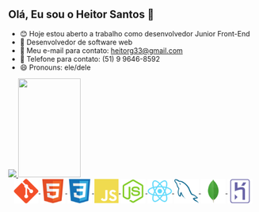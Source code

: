 ## Olá, Eu sou o Heitor Santos 👋

- 😊 Hoje estou aberto a trabalho como desenvolvedor Junior Front-End
- 📖 Desenvolvedor de software web
- 📧 Meu e-mail para contato: heitorg33@gmail.com
- 📲 Telefone para contato: (51) 9 9646-8592
- 😄 Pronouns: ele/dele
<div>
  <a href="https://github.com/heitorgsantos/">
  <img height"150em" width="50%" src="https://github-readme-stats.vercel.app/api?username=heitorgsantos&show_icons=true&theme=dark"/>
  <img height="200em" width="50%" src="https://github-readme-stats.vercel.app/api/top-langs/?username=heitorgsantos&layout=compact&langs_count=32&theme=dark"/>
</div>
</div>
  <div align="center">
   <img align="center" alt="antonio-Git" height="50" width="50" src="https://raw.githubusercontent.com/devicons/devicon/master/icons/git/git-original.svg">
  <img align="center" alt="antonio-HTML" height="50" width="50" src="https://raw.githubusercontent.com/devicons/devicon/master/icons/html5/html5-original.svg">
  <img align="center" alt="antonio-CSS" height="50" width="50" src="https://raw.githubusercontent.com/devicons/devicon/master/icons/css3/css3-original.svg">
  <img align="center" alt="antonio-Js" height="50" width="50" src="https://raw.githubusercontent.com/devicons/devicon/master/icons/javascript/javascript-plain.svg">
  <img align="center" alt="antonio-Ts" height="50" width="50" src="https://raw.githubusercontent.com/devicons/devicon/master/icons/nodejs/nodejs-original.svg">
  <img align="center" alt="antonio-React" height="50" width="50" src="https://raw.githubusercontent.com/devicons/devicon/master/icons/react/react-original.svg">
  <img align="center" alt="antonio-Mysql" height="50" width="50" src="https://raw.githubusercontent.com/devicons/devicon/master/icons/mysql/mysql-original.svg">
  <img align="center" alt="antonio-Mongodb" height="50" width="50" src="https://raw.githubusercontent.com/devicons/devicon/master/icons/mongodb/mongodb-original.svg">
  <img align="center" alt="antonio-Heroku" height="50" width="50" src="https://raw.githubusercontent.com/devicons/devicon/master/icons/heroku/heroku-original.svg">
  </div>
